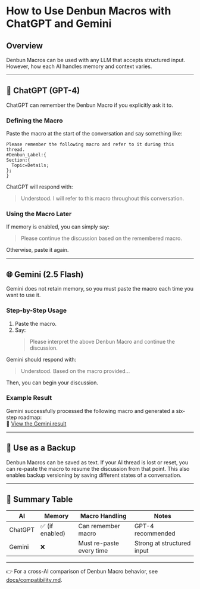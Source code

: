 # How to Use Denbun Macros with ChatGPT and Gemini

## Overview

Denbun Macros can be used with any LLM that accepts structured input.
However, how each AI handles memory and context varies.

---

## 🧠 ChatGPT (GPT-4)

ChatGPT can remember the Denbun Macro if you explicitly ask it to.

### Defining the Macro

Paste the macro at the start of the conversation and say something like:

```
Please remember the following macro and refer to it during this thread.
#Denbun_Label:{
Section:{
  Topic=Details;
};
}
```

ChatGPT will respond with:
> Understood. I will refer to this macro throughout this conversation.

### Using the Macro Later

If memory is enabled, you can simply say:
> Please continue the discussion based on the remembered macro.

Otherwise, paste it again.

---

## 🌐 Gemini (2.5 Flash)

Gemini does not retain memory, so you must paste the macro each time you want to use it.

### Step-by-Step Usage

1. Paste the macro.
2. Say:  
   > Please interpret the above Denbun Macro and continue the discussion.

Gemini should respond with:
> Understood. Based on the macro provided...

Then, you can begin your discussion.

### Example Result

Gemini successfully processed the following macro and generated a six-step roadmap:  
🔗 [View the Gemini result](https://g.co/gemini/share/ce95067b8c52)

---

## 💾 Use as a Backup

Denbun Macros can be saved as text. If your AI thread is lost or reset, you can re-paste the macro to resume the discussion from that point. This also enables backup versioning by saving different states of a conversation.

---

## 🔧 Summary Table

| AI       | Memory       | Macro Handling             | Notes                          |
|----------|--------------|----------------------------|---------------------------------|
| ChatGPT  | ✅ (if enabled) | Can remember macro         | GPT-4 recommended               |
| Gemini   | ❌            | Must re-paste every time   | Strong at structured input      |  

---
👉 For a cross-AI comparison of Denbun Macro behavior, see [docs/compatibility.md](./compatibility.md).
